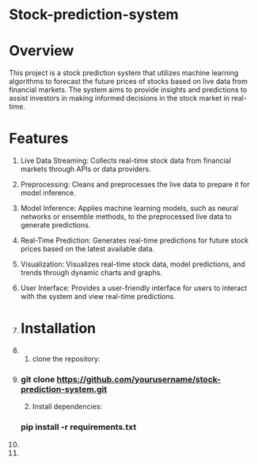 # Stock-prediction-system

# Overview
This project is a stock prediction system that utilizes machine learning algorithms to forecast the future prices of stocks based on live data from financial markets. The system aims to provide insights and predictions to assist investors in making informed decisions in the stock market in real-time.

# Features
1. Live Data Streaming: Collects real-time stock data from financial markets through APIs or data providers.
2. Preprocessing: Cleans and preprocesses the live data to prepare it for model inference.
3. Model Inference: Applies machine learning models, such as neural networks or ensemble methods, to the preprocessed live data to generate predictions.
4. Real-Time Prediction: Generates real-time predictions for future stock prices based on the latest available data.
5. Visualization: Visualizes real-time stock data, model predictions, and trends through dynamic charts and graphs.
6. User Interface: Provides a user-friendly interface for users to interact with the system and view real-time predictions.

7. # Installation
8. 1. clone the repository:
9. ### git clone https://github.com/yourusername/stock-prediction-system.git
   2. Install dependencies:
    ### pip install -r requirements.txt
10. 


11. 
